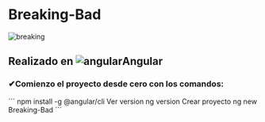 #  Breaking-Bad 
![breaking](https://user-images.githubusercontent.com/71487857/216112770-05829518-e2f5-49af-902b-c096938b0042.png)
## Realizado en ![angular](https://user-images.githubusercontent.com/71487857/212993270-3cf1454e-f0d7-4164-bc01-20d5fe6469cd.png)Angular
### ✔Comienzo el proyecto desde cero con los comandos: 
´´´
 npm install -g @angular/cli
Ver version
 ng version
Crear proyecto 
 ng new Breaking-Bad
´´´
